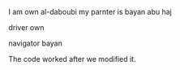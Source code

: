 I am own al-daboubi my parnter is bayan abu haj

driver own

navigator bayan

The code worked after we modified it.